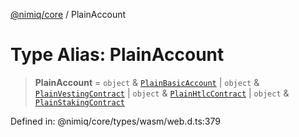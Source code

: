 [@nimiq/core](../globals.md) / PlainAccount

# Type Alias: PlainAccount

> **PlainAccount** = `object` & [`PlainBasicAccount`](../interfaces/PlainBasicAccount.md) \| `object` & [`PlainVestingContract`](../interfaces/PlainVestingContract.md) \| `object` & [`PlainHtlcContract`](../interfaces/PlainHtlcContract.md) \| `object` & [`PlainStakingContract`](../interfaces/PlainStakingContract.md)

Defined in: @nimiq/core/types/wasm/web.d.ts:379
